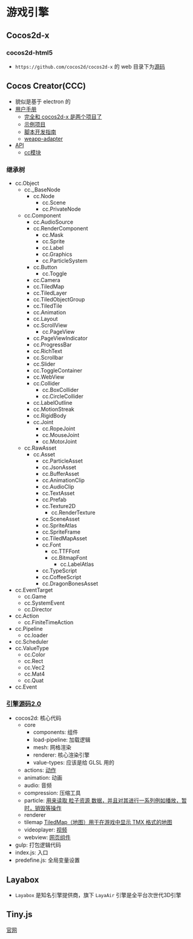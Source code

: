 # 游戏引擎

## Cocos2d-x

### cocos2d-html5

* `https://github.com/cocos2d/cocos2d-x` 的 web 目录下为[源码](https://github.com/cocos2d/cocos2d-html5)

## Cocos Creator(CCC)

* 貌似是基于 electron 的
* [用户手册](https://docs.cocos.com/creator/manual/zh/)
  * [完全和 cocos2d-x 是两个项目了](https://docs.cocos.com/creator/manual/zh/getting-started/cocos2d-x-guide.html#1-%E5%85%B8%E5%9E%8B%E8%AF%AF%E5%8C%BA)
  * [示例项目](https://docs.cocos.com/creator/manual/zh/getting-started/support.html#%E6%BC%94%E7%A4%BA%E5%92%8C%E8%8C%83%E4%BE%8B%E9%A1%B9%E7%9B%AE)
  * [脚本开发指南](https://docs.cocos.com/creator/manual/zh/scripting/)
  * [weapp-adapter](https://github.com/cocos-creator-packages/weapp-adapter)
* [API](https://docs.cocos.com/creator/api/zh/)
  * [cc模块](https://docs.cocos.com/creator/api/zh/modules/cc.html)

### 继承树

* cc.Object
  * cc._BaseNode
    * cc.Node
      * cc.Scene
      * cc.PrivateNode
  * cc.Component
    * cc.AudioSource
    * cc.RenderComponent
      * cc.Mask
      * cc.Sprite
      * cc.Label
      * cc.Graphics
      * cc.ParticleSystem
    * cc.Button
      * cc.Toggle
    * cc.Camera
    * cc.TiledMap
    * cc.TiledLayer
    * cc.TiledObjectGroup
    * cc.TiledTile
    * cc.Animation
    * cc.Layout
    * cc.ScrollView
      * cc.PageView
    * cc.PageViewIndicator
    * cc.ProgressBar
    * cc.RichText
    * cc.Scrollbar
    * cc.Slider
    * cc.ToggleContainer
    * cc.WebView
    * cc.Collider
      * cc.BoxCollider
      * cc.CircleCollider
    * cc.LabelOutline
    * cc.MotionStreak
    * cc.RigidBody
    * cc.Joint
      * cc.RopeJoint
      * cc.MouseJoint
      * cc.MotorJoint
  * cc.RawAsset
    * cc.Asset
      * cc.ParticleAsset
      * cc.JsonAsset
      * cc.BufferAsset
      * cc.AnimationClip
      * cc.AudioClip
      * cc.TextAsset
      * cc.Prefab
      * cc.Texture2D
        * cc.RenderTexture
      * cc.SceneAsset
      * cc.SpriteAtlas
      * cc.SpriteFrame
      * cc.TiledMapAsset
      * cc.Font
        * cc.TTFFont
        * cc.BitmapFont
          * cc.LabelAtlas
      * cc.TypeScript
      * cc.CoffeeScript
      * cc.DragonBonesAsset
* cc.EventTarget
  * cc.Game
  * cc.SystemEvent
  * cc.Director
* cc.Action
  * cc.FiniteTimeAction
* cc.Pipeline
  * cc.loader
* cc.Scheduler
* cc.ValueType
  * cc.Color
  * cc.Rect
  * cc.Vec2
  * cc.Mat4
  * cc.Quat
* cc.Event

### [引擎源码2.0](https://github.com/cocos-creator/engine)

* cocos2d: 核心代码
  * core
    * components: 组件
    * load-pipeline: 加载逻辑
    * mesh: 网格渲染
    * renderer: 核心渲染引擎
    * value-types: 应该是给 GLSL 用的
  * actions: [动作](https://docs.cocos.com/creator/manual/zh/scripting/action-list.html)
  * animation: 动画
  * audio: 音频
  * compression: 压缩工具
  * particle: [用来读取 粒子资源 数据，并且对其进行一系列例如播放，暂时，销毁等操作](https://docs.cocos.com/creator/manual/zh/components/particle-system.html)
  * renderer
  * tilemap [TiledMap（地图）用于在游戏中显示 TMX 格式的地图](https://docs.cocos.com/creator/manual/zh/components/tiledmap.html)
  * videoplayer: [视频](https://docs.cocos.com/creator/manual/zh/components/videoplayer.html)
  * webview: [网页组件](https://docs.cocos.com/creator/manual/zh/components/webview.html)
* gulp: 打包逻辑代码
* index.js: 入口
* predefine.js: 全局变量设置

## Layabox

* `Layabox` 是知名引擎提供商，旗下 `LayaAir` 引擎是全平台次世代3D引擎



## Tiny.js

[官网](http://tinyjs.net/)